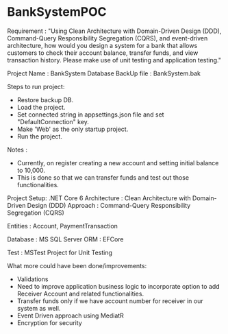 # BankSystemPOC
Requirement : "Using Clean Architecture with Domain-Driven Design (DDD), Command-Query Responsibility Segregation (CQRS), 
and event-driven architecture, how would you design a system for a bank that allows customers to check their account balance, 
transfer funds, and view transaction history. Please make use of unit testing and application testing."

Project Name : BankSystem
Database BackUp file : BankSystem.bak

Steps to run project:

- Restore backup DB.
- Load the project.
- Set connected string in appsettings.json file and set "DefaultConnection" key.
- Make 'Web' as the only startup project.
- Run the project.


Notes : 
- Currently, on register creating a new account and setting initial balance to 10,000.
- This is done so that we can transfer funds and test out those functionalities.


Project Setup: .NET Core 6
Architecture : Clean Architecture with Domain-Driven Design (DDD)
Approach : Command-Query Responsibility Segregation (CQRS)

Entities : Account, PaymentTransaction

Database : MS SQL Server
ORM : EFCore

Test : MSTest Project for Unit Testing


What more could have been done/improvements:
- Validations
- Need to improve application business logic to incorporate option to add Receiver Account and related functionalities.
- Transfer funds only if we have account number for receiver in our system as well.
- Event Driven approach using MediatR
- Encryption for security
